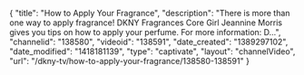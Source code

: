 {
    "title": "How to Apply Your Fragrance",
    "description": "There is more than one way to apply fragrance! DKNY Fragrances Core Girl Jeannine Morris gives you tips on how to apply your perfume. For more information: D...",
    "channelid": "138580",
    "videoid": "138591",
    "date_created": "1389297102",
    "date_modified": "1418181139",
    "type": "captivate",
    "layout": "channelVideo",
    "url": "\/dkny-tv\/how-to-apply-your-fragrance\/138580-138591"
}